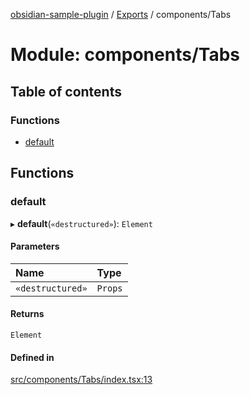 [obsidian-sample-plugin](../README.md) / [Exports](../modules.md) / components/Tabs

# Module: components/Tabs

## Table of contents

### Functions

- [default](components_Tabs.md#default)

## Functions

### default

▸ **default**(`«destructured»`): `Element`

#### Parameters

| Name | Type |
| :------ | :------ |
| `«destructured»` | `Props` |

#### Returns

`Element`

#### Defined in

[src/components/Tabs/index.tsx:13](https://github.com/dromse/personal-grind-manager/blob/781019d/src/components/Tabs/index.tsx#L13)
